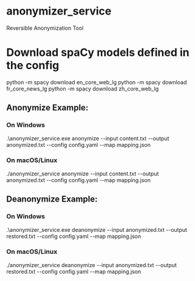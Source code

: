 # anonymizer_service
Reversible Anonymization Tool

# Download spaCy models defined in the config
python -m spacy download en_core_web_lg
python -m spacy download fr_core_news_lg
python -m spacy download zh_core_web_lg

## Anonymize Example:
   
### On Windows
.\anonymizer_service.exe anonymize --input content.txt --output anonymized.txt --config config.yaml --map mapping.json

### On macOS/Linux
./anonymizer_service anonymize --input content.txt --output anonymized.txt --config config.yaml --map mapping.json

    
## Deanonymize Example:
     
### On Windows
.\anonymizer_service.exe deanonymize --input anonymized.txt --output restored.txt --config config.yaml --map mapping.json

### On macOS/Linux
./anonymizer_service deanonymize --input anonymized.txt --output restored.txt --config config.yaml --map mapping.json

